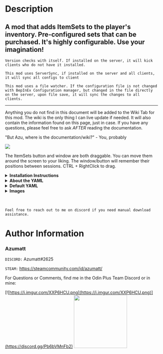 # Description

## A mod that adds ItemSets to the player's inventory. Pre-configured sets that can be purchased. It's highly configurable. Use your imagination!

`Version checks with itself. If installed on the server, it will kick clients who do not have it installed.`

`This mod uses ServerSync, if installed on the server and all clients, it will sync all configs to client`

`This mod uses a file watcher. If the configuration file is not changed with BepInEx Configuration manager, but changed in the file directly on the server, upon file save, it will sync the changes to all clients.`


---

Anything you do not find in this document will be added to the Wiki Tab for this mod. The wiki is the only thing I can
live update if needed. It will also contain the information found on this page, just in case. If you have any questions,
please feel free to ask *AFTER* reading the documentation.

"But Azu, where is the documentation/wiki?" - You, probably

[![](https://i.imgur.com/yKjqxpC.png)](https://valheim.thunderstore.io/package/Azumatt/RapidLoadouts/wiki/)

The ItemSets button and window are both draggable. You can move them around the screen to your liking. The window/button
will remember their positions between sessions. CTRL + RightClick to drag.

<details>
<summary><b>Installation Instructions</b></summary>

***You must have BepInEx installed correctly! I can not stress this enough.***

### Manual Installation

`Note: (Manual installation is likely how you have to do this on a server, make sure BepInEx is installed on the server correctly)`

1. **Download the latest release of BepInEx.**
2. **Extract the contents of the zip file to your game's root folder.**
3. **Download the latest release of RapidLoadouts from Thunderstore.io.**
4. **Extract the contents of the zip file to the `BepInEx/plugins` folder.**
5. **Launch the game.**

### Installation through r2modman or Thunderstore Mod Manager

1. **Install [r2modman](https://valheim.thunderstore.io/package/ebkr/r2modman/)
   or [Thunderstore Mod Manager](https://www.overwolf.com/app/Thunderstore-Thunderstore_Mod_Manager).**

   > For r2modman, you can also install it through the Thunderstore site.
   ![](https://i.imgur.com/s4X4rEs.png "r2modman Download")

   > For Thunderstore Mod Manager, you can also install it through the Overwolf app store
   ![](https://i.imgur.com/HQLZFp4.png "Thunderstore Mod Manager Download")
2. **Open the Mod Manager and search for "RapidLoadouts" under the Online
   tab. `Note: You can also search for "Azumatt" to find all my mods.`**

   `The image below shows VikingShip as an example, but it was easier to reuse the image.`

   ![](https://i.imgur.com/5CR5XKu.png)

3. **Click the Download button to install the mod.**
4. **Launch the game.**

</details>

<details><summary><b>About the YAML</b></summary>

Please note: It's highly recommended that you edit the YAML file with a proper text
editor. [VSCode](https://code.visualstudio.com/download) or [Notepad++](https://notepad-plus-plus.org/downloads/) are
good choices.
Notepad is not a good choice. If you use Notepad, you are making things harder on yourself. You can collapse the YAML
elements in things like Notepad++ or VSCode to make it easier to read. You can also use a YAML validator to make sure
your YAML is valid. This one works [YAML Lint](http://www.yamllint.com/).

The YAML file (`Azumatt.RapidLoadouts_ItemSets.yml`) that is created by the mod allows for configuration of ItemSets.
The entries specify ItemSets (in game items, skills, effects) that can be obtained in the game for a specific price.

Each ItemSet is represented by a YAML entry. The entry contains information about the items, skills, or effects that
will be given to the player upon purchase, along with their respective properties such as quantity, quality, and price.

## General Structure of the YAML

- `name`: This is the name of the ItemSet that will appear in-game. Make sure this is unique.

- `items`: This is a list of items included in the ItemSet. Each item has several properties:
    - `item`: The prefab name of the item.
    - `quality`: The quality level of the item.
    - `stack`: The quantity of this item in the ItemSet.
    - `use`: If true, the item will be automatically used (consumed/used/equipped) upon purchase.
    - `hotbarSlot`: The position in the player's hotbar where the item will be placed. If multiple items have the same
      slot, they will be added in the order they appear while swapping each other out in the hotbar. The last item added
      will be the one that wins the slot.

- `skills`: This is a list of skills included in the ItemSet. Each skill has several
  properties: `Note: This is not implemented for custom skills yet`
    - `skill`: The name of the skill.
    - `level`: The level of the skill that the player will receive.

- `setEffect`: This is a status effect that will be applied to the player upon purchase. It uses the
  setEffectAsGP setting to determine how to apply this effect. If the setting isn't found, it applies it to the player
  directly by default.

- `setEffectAsGP`: If true, the effect in setEffect will be applied as the player's Guardian Power. If false, the effect
  will be
  applied to the player directly. Be careful doing this, some can't be removed easily (like needing to die/logout/quit
  game)

- `dropCurrent`: If true, the player will drop their current items upon purchase. They will go into a tombstone.

- `price`: The cost of the ItemSet in-game.

- `costPrefab`: This specifies an item that will be used as an alternative form of payment. If present, the ItemSet can
  be bought with the specified item instead of the default currency found in the configuration file (
  Section: `1 - General` Configuration: `ItemSetCostPrefab`).

## ItemSets

The file contains several preconfigured ItemSets such as:

1. "Give Hammer" – gives a hammer of quality 3, for the price of 10 Fine Wood.

2. "AzuMage" – provides a set of armor, a staff, and food items, sets all skills to level 100, and costs 60 Etir. It
   also drops the player's current items.

3. "Potion Pack" – includes minor and medium health meads, costing 50 of the default currency.

4. "Testing Pack" – grants a bronze sword and sets the skill levels of 'Swords' to 16 and 'Run' to 100, for the cost of
   100 Bronze.

5. Several ItemSets provide status effects such as "Status Effect Test", "Goblin Shaman Shield", "Rested Buff level 1",
   and "Corpse Run Buff", with varying costs.

6. There are also ItemSets that boost the player's skill levels: "+10 To Skills", "+20 To Skills", and "Max Out Skills".
   Each ItemSet boosts all skills by a certain amount and has its own cost.

Remember to edit the file carefully as incorrect or missing data could result in unexpected behavior or crashes in the
game. Save a backup copy before making any changes.


</details>


<details><summary><b>Default YAML</b></summary> 

```yaml
- name: "Give Hammer"
  items:
    - item: "Hammer"
      quality: 3
      stack: 1
      use: false
      hotbarSlot: 1
  dropCurrent: false
  price: 10
  costPrefab: "FineWood"
- name: "AzuMage"
  items:
    - item: "ArmorCarapaceChest"
      quality: 3
      stack: 1
      use: true
      hotbarSlot: 0
    - item: "ArmorCarapaceLegs"
      quality: 3
      stack: 1
      use: true
      hotbarSlot: 0
    - item: "HelmetFenring"
      quality: 3
      stack: 1
      use: true
      hotbarSlot: 0
    - item: "StaffFireball"
      quality: 3
      stack: 1
      use: true
      hotbarSlot: 1
    - item: "Hammer"
      quality: 3
      stack: 1
      use: false
      hotbarSlot: 2
    - item: "YggdrasilPorridge"
      quality: 1
      stack: 10
      use: true
      hotbarSlot: 0
    - item: "SeekerAspic"
      quality: 1
      stack: 10
      use: true
      hotbarSlot: 0
    - item: "Salad"
      quality: 1
      stack: 10
      use: true
      hotbarSlot: 0
  skills:
    - skill: "All"
      level: 100
  dropCurrent: true
  price: 50
  costPrefab: "Etir"
- name: "Potion Pack"
  items:
    - item: "MeadHealthMinor"
      quality: 3
      stack: 10
      use: false
      hotbarSlot: 0
    - item: "MeadHealthMedium"
      quality: 3
      stack: 10
      use: false
      hotbarSlot: 0
  dropCurrent: false
  price: 50
- name: "Testing Pack"
  items:
    - item: "SwordBronze"
      quality: 3
      stack: 1
      use: false
      hotbarSlot: 1
  skills:
    - skill: "Swords"
      level: 16
    - skill: "Run"
      level: 100
  dropCurrent: false
  price: 100
  costPrefab: "Bronze"
- name: "Status Effect Test"
  setEffect: "Potion_eitr_minor"
  setEffectAsGP: true
  price: 45
- name: "Goblin Shaman Shield"
  setEffect: "GoblinShaman_shield"
  setEffectAsGP: false
  price: 60
- name: "Rested Buff level 1"
  setEffect: "Rested"
  price: 15
- name: "Corpse Run Buff"
  setEffect: "CorpseRun"
  price: 15
- name: "+10 To Skills"
  skills:
    - skill: "All"
      level: 10
  dropCurrent: false
  price: 250
- name: "+20 To Skills"
  skills:
    - skill: "All"
      level: 20
  dropCurrent: false
  price: 500
- name: "Max Out Skills"
  skills:
    - skill: "All"
      level: 100
  dropCurrent: false
  price: 5000

```

</details>

<details><summary><b>Images</b></summary>

![](https://i.imgur.com/esB6C22.png)

![](https://i.imgur.com/EKznpar.png)

![](https://i.imgur.com/qunQ4Vt.png)

![](https://i.imgur.com/U2N4qjx.png)

![](https://media0.giphy.com/media/v1.Y2lkPTc5MGI3NjExNXMzMWg3MmlwbmFpbW5mcnU1YWc4bHFvcXkxbXhnYXp2NTgxZHlubCZlcD12MV9pbnRlcm5hbF9naWZfYnlfaWQmY3Q9Zw/4d61ywf3zzCap6m4kd/giphy.gif)

</details>

<br>
<br>

`Feel free to reach out to me on discord if you need manual download assistance.`

# Author Information

### Azumatt

`DISCORD:` Azumatt#2625

`STEAM:` https://steamcommunity.com/id/azumatt/

For Questions or Comments, find me in the Odin Plus Team Discord or in mine:

[![https://i.imgur.com/XXP6HCU.png](https://i.imgur.com/XXP6HCU.png)](https://discord.gg/Pb6bVMnFb2)
<a href="https://discord.gg/pdHgy6Bsng"><img src="https://i.imgur.com/Xlcbmm9.png" href="https://discord.gg/pdHgy6Bsng" width="175" height="175"></a>